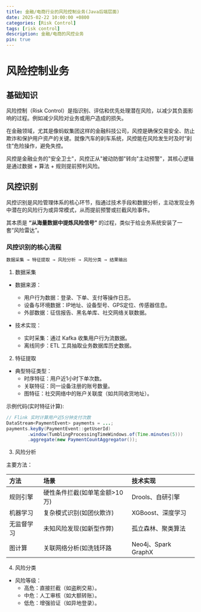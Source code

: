 ```yaml
---
title: 金融/电商行业的风险控制业务(Java后端层面)
date: 2025-02-22 10:00:00 +0800
categories: [Risk Control]
tags: [risk control]
description: 金融/电商的风控业务
pin: true
---
```


# 风险控制业务

## 基础知识

风险控制（Risk Control）是指识别、评估和优先处理潜在风险，以减少其负面影响的过程。例如减少风险对业务或用户造成的损失。

在金融领域，尤其是像蚂蚁集团这样的金融科技公司，风控是确保交易安全、防止欺诈和保护用户资产的关键。就像汽车的刹车系统，风控能在风险发生时及时“刹住”危险操作，避免失控。

风控是金融业务的"安全卫士"，风控正从"被动防御"转向"主动预警"，其核心逻辑是通过数据 + 算法 + 规则提前预判风险。

## 风控识别

风控识别是风险管理体系的核心环节，指通过技术手段和数据分析，主动发现业务中潜在的风险行为或异常模式，从而提前预警或拦截风险事件。

其本质是 **“从海量数据中提炼风险信号”** 的过程，类似于给业务系统安装了一套“风险雷达”。

### 风控识别的核心流程

```txt
数据采集 → 特征提取 → 风险分析 → 风险分类 → 结果输出
```

1. 数据采集

- 数据来源：
  - 用户行为数据：登录、下单、支付等操作日志。
  - 设备与环境数据：IP地址、设备型号、GPS定位、传感器信息。
  - 外部数据：征信报告、黑名单库、社交网络关联数据。

- 技术实现：
  - 实时采集：通过 Kafka 收集用户行为流数据。
  - 离线同步：ETL 工具抽取业务数据库历史数据。

2. 特征提取

- 典型特征类型：
  - 时序特征：用户近1小时下单次数。
  - 关联特征：同一设备注册的账号数量。
  - 图特征：社交网络中的账户关联度（如共同收货地址）。

示例代码(实时特征计算): 

```java
// Flink 实时计算用户近5分钟支付次数
DataStream<PaymentEvent> payments = ...;
payments.keyBy(PaymentEvent::getUserId)
        .window(TumblingProcessingTimeWindows.of(Time.minutes(5)))
        .aggregate(new PaymentCountAggregator());
```

3. 风险分析

主要方法：

|方法|场景|技术实现|
|:---|:---|:---|
|规则引擎|硬性条件拦截(如单笔金额>10万)|Drools、自研引擎|
|机器学习|复杂模式识别(如团伙欺诈)|XGBoost、深度学习|
|无监督学习|未知风险发现(如新型作弊)|孤立森林、聚类算法|
|图计算|关联网络分析(如洗钱环路|Neo4j、Spark GraphX|

4. 风险分类

- 风险等级：
  - 高危：直接拦截（如盗刷交易）。
  - 中危：人工审核（如大额转账）。
  - 低危：增强验证（如异地登录）。
 

 
